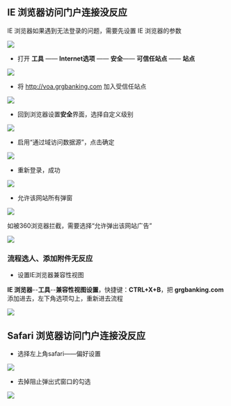 ## IE 浏览器访问门户连接没反应
IE 浏览器如果遇到无法登录的问题，需要先设置 IE 浏览器的参数

![](/imgs/MenHu/1.jpg)

- 打开 **工具** —— **Internet选项** —— **安全**—— **可信任站点** —— **站点**

![](/imgs/MenHu/2.jpg)

- 将 http://voa.grgbanking.com 加入受信任站点

![](/imgs/MenHu/3.jpg)

- 回到浏览器设置**安全**界面，选择自定义级别

![](/imgs/MenHu/4.jpg)

- 启用“通过域访问数据源”，点击确定

![](/imgs/MenHu/5.jpg) 

- 重新登录，成功

![](/imgs/MenHu/6.jpg) 
 
- 允许该网站所有弹窗

![](/imgs/MenHu/7.jpg) 
 
如被360浏览器拦截，需要选择“允许弹出该网站广告”

![](/imgs/MenHu/8.jpg) 
 
### 流程选人、添加附件无反应

- 设置IE浏览器兼容性视图

**IE 浏览器**--**工具**--**兼容性视图设置**，快捷键：**CTRL+X+B**，把 **grgbanking.com** 添加进去，左下角选项勾上，重新进去流程

![](/imgs/MenHu/9.jpg) 


## Safari 浏览器访问门户连接没反应

- 选择左上角safari——偏好设置

![](/imgs/MenHu/10.jpg) 
 
- 去掉阻止弹出式窗口的勾选

![](/imgs/MenHu/11.jpg) 
